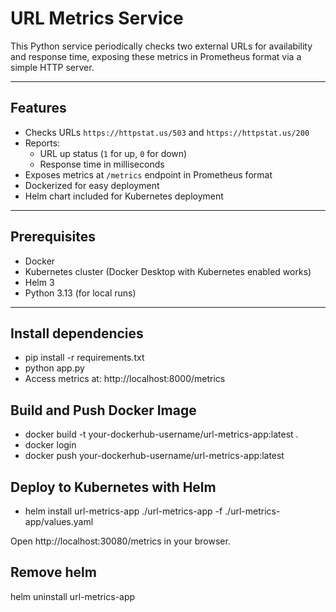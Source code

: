# URL Metrics Service

This Python service periodically checks two external URLs for availability and response time, exposing these metrics in Prometheus format via a simple HTTP server.

---

## Features

- Checks URLs `https://httpstat.us/503` and `https://httpstat.us/200`
- Reports:
  - URL up status (`1` for up, `0` for down)
  - Response time in milliseconds
- Exposes metrics at `/metrics` endpoint in Prometheus format
- Dockerized for easy deployment
- Helm chart included for Kubernetes deployment

---

## Prerequisites

- Docker
- Kubernetes cluster (Docker Desktop with Kubernetes enabled works)
- Helm 3
- Python 3.13 (for local runs)

---

## Install dependencies

  - pip install -r requirements.txt
  - python app.py
  - Access metrics at: http://localhost:8000/metrics
 
## Build and Push Docker Image

 - docker build -t your-dockerhub-username/url-metrics-app:latest .
 - docker login
 - docker push your-dockerhub-username/url-metrics-app:latest
 
## Deploy to Kubernetes with Helm
 
 - helm install url-metrics-app ./url-metrics-app -f ./url-metrics-app/values.yaml
 

  Open http://localhost:30080/metrics in your browser.
 
## Remove helm
 helm uninstall url-metrics-app
